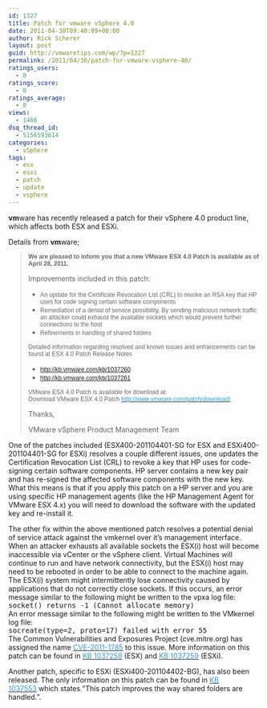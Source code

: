```yaml
---
id: 1327
title: Patch for vmware vSphere 4.0
date: 2011-04-30T09:40:09+00:00
author: Rick Scherer
layout: post
guid: http://vmwaretips.com/wp/?p=1327
permalink: /2011/04/30/patch-for-vmware-vsphere-40/
ratings_users:
  - 0
ratings_score:
  - 0
ratings_average:
  - 0
views:
  - 1466
dsq_thread_id:
  - 5156593614
categories:
  - vSphere
tags:
  - esx
  - esxi
  - patch
  - update
  - vsphere
---
```

**vm**ware has recently released a patch for their vSphere 4.0 product line, which affects both ESX and ESXi.

Details from **vm**ware;

> **<span style="font-family: 'Arial','sans-serif'; color: #666666; font-size: 9pt;">We are pleased to inform you that a new VMware ESX 4.0 Patch is available as of April 28, 2011. </span>**<span style="font-family: 'Arial','sans-serif'; color: #666666; font-size: 9pt;"></p> 
> 
> <p>
>   Improvements included in this patch:</span>
> </p>
> 
> <ul type="disc">
>   <li class="MsoNormal" style="MARGIN: 0in 0in 0pt; COLOR: #666666; mso-margin-top-alt: auto; mso-margin-bottom-alt: auto; mso-list: l0 level1 lfo1; tab-stops: list .5in">
>     <span style="font-family: 'Arial','sans-serif'; font-size: 9pt; mso-fareast-font-family: 'Times New Roman';">An update for the Certificate Revocation List (CRL) to revoke an RSA key that HP uses for code signing certain software components</span>
>   </li>
>   <li class="MsoNormal" style="MARGIN: 0in 0in 0pt; COLOR: #666666; mso-margin-top-alt: auto; mso-margin-bottom-alt: auto; mso-list: l0 level1 lfo1; tab-stops: list .5in">
>     <span style="font-family: 'Arial','sans-serif'; font-size: 9pt; mso-fareast-font-family: 'Times New Roman';">Remediation of a denial of service possibility. By sending malicious network traffic an attacker could exhaust the available sockets which would prevent further connections to the host</span>
>   </li>
>   <li class="MsoNormal" style="MARGIN: 0in 0in 0pt; COLOR: #666666; mso-margin-top-alt: auto; mso-margin-bottom-alt: auto; mso-list: l0 level1 lfo1; tab-stops: list .5in">
>     <span style="font-family: 'Arial','sans-serif'; font-size: 9pt; mso-fareast-font-family: 'Times New Roman';">Refinements in handling of shared folders</span>
>   </li>
> </ul>
> 
> <p>
>   <span style="font-family: 'Arial','sans-serif'; color: #666666; font-size: 9pt;">Detailed information regarding resolved and known issues and enhancements can be found at ESX 4.0 Patch Release Notes</span>
> </p>
> 
> <ul type="disc">
>   <li class="MsoNormal" style="MARGIN: 0in 0in 0pt; COLOR: #666666; mso-margin-top-alt: auto; mso-margin-bottom-alt: auto; mso-list: l1 level1 lfo2; tab-stops: list .5in">
>     <span style="font-family: 'Arial','sans-serif'; font-size: 9pt; mso-fareast-font-family: 'Times New Roman';"><a href="http://kb.vmware.com/kb/1037260" target="_blank">http://kb.vmware.com/kb/1037260</a></span>
>   </li>
>   <li class="MsoNormal" style="MARGIN: 0in 0in 0pt; COLOR: #666666; mso-margin-top-alt: auto; mso-margin-bottom-alt: auto; mso-list: l1 level1 lfo2; tab-stops: list .5in">
>     <span style="font-family: 'Arial','sans-serif'; font-size: 9pt; mso-fareast-font-family: 'Times New Roman';"><a href="http://kb.vmware.com/kb/1037261" target="_blank">http://kb.vmware.com/kb/1037261</a></span>
>   </li>
> </ul>
> 
> <p>
>   <span style="font-family: 'Arial','sans-serif'; color: #666666; font-size: 9pt; mso-fareast-font-family: Calibri; mso-fareast-theme-font: minor-latin; mso-ansi-language: EN-US; mso-fareast-language: EN-US; mso-bidi-language: AR-SA;">VMware ESX 4.0 Patch is available for download at:<br /> Download VMware ESX 4.0 Patch <a href="http://www.vmware.com/patch/download/" target="_blank"><span style="color: #269cd7;">http://www.vmware.com/patch/download/</span></a>.</p> 
>   
>   <p>
>     Thanks,
>   </p>
>   
>   <p>
>     VMware vSphere Product Management Team </span>
>   </p></blockquote> 
>   
>   <p>
>     One of the patches included (ESX400-201104401-SG for ESX and ESXi400-201104401-SG for ESXi) resolves a couple different issues, one updates the Certification Revocation List (CRL) to revoke a key that HP uses for code-signing certain software components. HP server contains a new key pair and has re-signed the affected software components with the new key. What this means is that if you apply this patch on a HP server and you are using specific HP management agents (like the HP Management Agent for VMware ESX 4.x) you will need to download the software with the updated key and re-install it.
>   </p>
>   
>   <p>
>     The other fix within the above mentioned patch resolves a potential denial of service attack against the vmkernel over it&#8217;s management interface. When an attacker exhausts all available sockets the ESX(i) host will become inaccessible via vCenter or the vSphere client. Virtual Machines will continue to run and have network connectivity, but the ESX(i) host may need to be rebooted in order to be able to connect to the machine again. The ESX(i) system might intermittently lose connectivity caused by applications that do not correctly close sockets. If this occurs, an error message similar to the following might be written to the vpxa log file:<br /> <tt>socket() returns -1 (Cannot allocate memory)</tt><br /> An error message similar to the following might be written to the VMkernel log file:<br /> <tt>socreate(type=2, proto=17) failed with error 55</tt><br /> The Common Vulnerabilities and Exposures Project (cve.mitre.org) has assigned the name <a href="http://cve.mitre.org/cgi-bin/cvename.cgi?name=cve-2011-1758" target="_blank"><span style="color: #3399cc;">CVE-2011-1785</span></a> to this issue. More information on this patch can be found in <a title="KB 1037258" href="http://kb.vmware.com/kb/1037258" target="_blank"><span style="color: #3399cc;">KB 1037258</span></a> (ESX) and <a title="KB 1037259" href="http://kb.vmware.com/kb/1037259" target="_blank"><span style="color: #3399cc;">KB 1037259</span></a> (ESXi).
>   </p>
>   
>   <p>
>     Another patch, specific to ESXi (ESXi400-201104402-BG), has also been released. The only information on this patch can be found in <a title="KB 1037553" href="http://kb.vmware.com/kb/1037553" target="_blank"><span style="color: #3399cc;">KB 1037553</span></a> which states &#8220;This patch improves the way shared folders are handled.&#8221;.
>   </p>